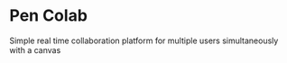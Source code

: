 # Pen Colab
Simple real time collaboration platform for multiple users simultaneously with a canvas
